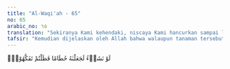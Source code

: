 ```yaml
---
title: "Al-Waqi'ah - 65"
no: 65
arabic_no: ٦٥
translation: "Sekiranya Kami kehendaki, niscaya Kami hancurkan sampai lumat; maka kamu akan heran tercengang,"
tafsir: "Kemudian dijelaskan oleh Allah bahwa walaupun tanaman tersebut sangat baik pertumbuhan dan buahnya yang menimbulkan harapan untuk mendatangkan keuntungan berlimpah-limpah, namun apabila Allah menghendaki lain daripada itu, maka tanaman yang diharapkan itu dapat berubah menjadi tanaman yang tidak berbuah, hampa atau terserang berbagai macam penyakit dan hama, seperti hama wereng, hama tikus, dan sebagainya, sehingga pemiliknya tertegun dan merasa sedih, karena keuntungannya dalam sekejap mata menjadi kerugian yang luar biasa. Sedang untuk membayar berbagai macam pengeluaran seperti ongkos-ongkos mencangkul, menanam, menyiram, memupuk, dan membersihkan rumput merupakan beban berat dan merugikan baginya."
---
```

لَوْ نَشَاۤءُ لَجَعَلْنٰهُ حُطَامًا فَظَلْتُمْ تَفَكَّهُوْنَۙ  
